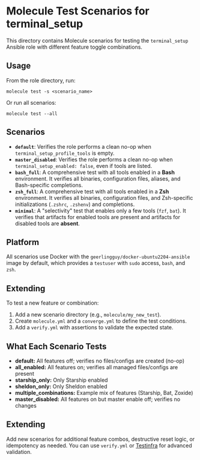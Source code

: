 # Molecule Test Scenarios for terminal_setup

This directory contains Molecule scenarios for testing the `terminal_setup` Ansible role with different feature toggle combinations.

## Usage

From the role directory, run:

    molecule test -s <scenario_name>

Or run all scenarios:

    molecule test --all

## Scenarios

-   **`default`**: Verifies the role performs a clean no-op when `terminal_setup_profile_tools` is empty.
-   **`master_disabled`**: Verifies the role performs a clean no-op when `terminal_setup_enabled: false`, even if tools are listed.
-   **`bash_full`**: A comprehensive test with all tools enabled in a **Bash** environment. It verifies all binaries, configuration files, aliases, and Bash-specific completions.
-   **`zsh_full`**: A comprehensive test with all tools enabled in a **Zsh** environment. It verifies all binaries, configuration files, and Zsh-specific initializations (`.zshrc`, `.zshenv`) and completions.
-   **`minimal`**: A "selectivity" test that enables only a few tools (`fzf`, `bat`). It verifies that artifacts for enabled tools are present and artifacts for disabled tools are **absent**.

## Platform

All scenarios use Docker with the `geerlingguy/docker-ubuntu2204-ansible` image by default, which provides a `testuser` with `sudo` access, `bash`, and `zsh`.

## Extending

To test a new feature or combination:
1.  Add a new scenario directory (e.g., `molecule/my_new_test`).
2.  Create `molecule.yml` and a `converge.yml` to define the test conditions.
3.  Add a `verify.yml` with assertions to validate the expected state.

## What Each Scenario Tests

- **default:** All features off; verifies no files/configs are created (no-op)
- **all_enabled:** All features on; verifies all managed files/configs are present
- **starship_only:** Only Starship enabled
- **sheldon_only:** Only Sheldon enabled
- **multiple_combinations:** Example mix of features (Starship, Bat, Zoxide)
- **master_disabled:** All features on but master enable off; verifies no changes

## Extending

Add new scenarios for additional feature combos, destructive reset logic, or idempotency as needed. You can use `verify.yml` or [Testinfra](https://testinfra.readthedocs.io/) for advanced validation.
